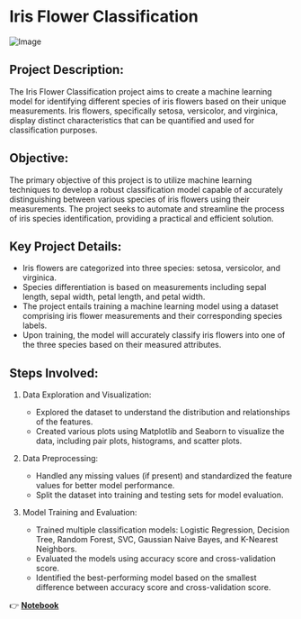 # Iris Flower Classification      
![Image](https://www.embedded-robotics.com/wp-content/uploads/2022/01/Iris-Dataset-Classification-1024x367.png)         

## Project Description:     
The Iris Flower Classification project aims to create a machine learning model for identifying different species of iris flowers based on their unique measurements. Iris flowers, specifically setosa, versicolor, and virginica, display distinct characteristics that can be quantified and used for classification purposes.      

## Objective:     
The primary objective of this project is to utilize machine learning techniques to develop a robust classification model capable of accurately distinguishing between various species of iris flowers using their measurements. The project seeks to automate and streamline the process of iris species identification, providing a practical and efficient solution.   

## Key Project Details:   
* Iris flowers are categorized into three species: setosa, versicolor, and virginica. 
* Species differentiation is based on measurements including sepal length, sepal   width, petal length, and petal width.   
* The project entails training a machine learning model using a dataset comprising iris flower measurements and their corresponding species labels.   
* Upon training, the model will accurately classify iris flowers into one of the three species based on their measured attributes.

## Steps Involved:
1. Data Exploration and Visualization:
   * Explored the dataset to understand the distribution and relationships of the 
    features.  
    * Created various plots using Matplotlib and Seaborn to visualize the data, 
    including pair plots, histograms, and scatter plots.

2. Data Preprocessing:   
   * Handled any missing values (if present) and standardized the feature values for 
     better model performance.    
    * Split the dataset into training and testing sets for model evaluation.
  
3. Model Training and Evaluation:   
   * Trained multiple classification models: Logistic Regression, Decision Tree, 
     Random Forest, SVC, Gaussian Naive Bayes, and K-Nearest Neighbors.          
    * Evaluated the models using accuracy score and cross-validation score.
    * Identified the best-performing model based on the smallest difference between 
      accuracy score and cross-validation score.   
  
 
 







👉 **[Notebook](https://github.com/Ayushsharma707/OIBSIP/blob/main/Iris%20Flower%20Classification/Notebook.ipynb)** 
